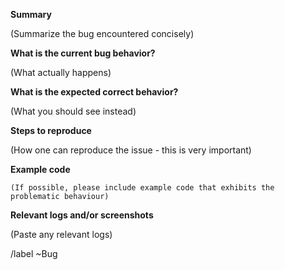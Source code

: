 **Summary**

(Summarize the bug encountered concisely)


**What is the current bug behavior?**

(What actually happens)


**What is the expected correct behavior?**

(What you should see instead)


**Steps to reproduce**

(How one can reproduce the issue - this is very important)


**Example code**

```
(If possible, please include example code that exhibits the problematic behaviour)
```

**Relevant logs and/or screenshots**

(Paste any relevant logs)


/label ~Bug 